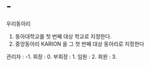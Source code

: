 # -
우리동아리

1. 동아대학교를 첫 번째 대상 학교로 지정한다.
2. 중앙동아리 KARION 을 그 첫 번째 대상 동아리로 지정한다


관리자 : -1.
회장 : 0.
부회장 : 1.
임원 : 2.
회원 : 3.
